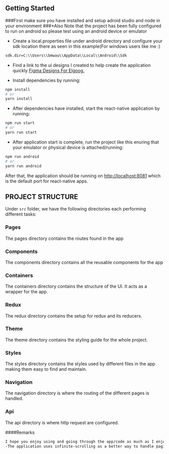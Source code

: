 ## Getting Started

###First make sure you have installed and setup adroid studio and node in your environment
###*Also Note that the project has been fully configured to run on android so please test using an android device or emulator

- Create a local.properties file under android directory and configure your sdk location there as seen in this example(For windows users like me :)
```bash
sdk.dir=C:\\Users\\bmwau\\AppData\\Local\\Android\\Sdk
```
- Find a link to the ui designs I created to help create the application quickly [Figma Designs For Elgoog.](https://www.figma.com/file/5AyRL3CZqyGN8fpf4ynUVF/WOWZI?node-id=0%3A1)


- Install dependencies by running:
```bash
npm install
# or
yarn install
```

- After dependencies have installed, start the react-native application by running:

```bash
npm run start
# or
yarn run start
```

- After application start is complete, run the project like this enuring that your emulator or physical device is attached/running:
```bash
npm run android
# or
yarn run android
```

After that, the application should be running on [http://localhost:8081](http://localhost:8081) which is the default port for react-native apps.
## PROJECT STRUCTURE
Under `src` folder, we have the following directories each performing different tasks:

### Pages
The pages directory contains the routes found in the app

### Components
The components directory contains all the reusable components for the app

### Containers
The containers directory contains the structure of the UI. It acts as a wrapper for the app.

### Redux
The redux directory contains the setup for redux and its reducers.

### Theme
The theme directory contains the styling guide for the whole project.

### Styles
The styles directory contains the styles used by different files in the app making them easy to find and maintain.

### Navigation
The navigation directory is where the routing of the different pages is handled.

### Api
The api directory is where http request are configured.

####Remarks
```bash
I hope you enjoy using and going through the app/code as much as I enjoyed creating it :)
-The application uses infinite-scrolling as a better way to handle pagination.
```
